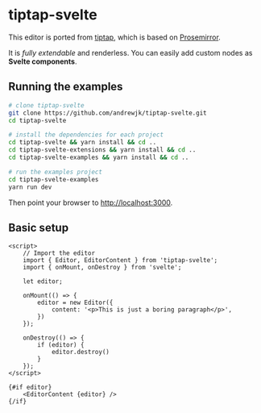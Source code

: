 # tiptap-svelte

This editor is ported from [tiptap](https://tiptap.scrumpy.io), which is based on [Prosemirror](https://prosemirror.net).

It is *fully extendable* and renderless. You can easily add custom nodes as __Svelte components__.

## Running the examples

```bash
# clone tiptap-svelte
git clone https://github.com/andrewjk/tiptap-svelte.git
cd tiptap-svelte

# install the dependencies for each project
cd tiptap-svelte && yarn install && cd ..
cd tiptap-svelte-extensions && yarn install && cd ..
cd tiptap-svelte-examples && yarn install && cd ..

# run the examples project
cd tiptap-svelte-examples
yarn run dev
```

Then point your browser to [http://localhost:3000](http://localhost:3000).

## Basic setup

```
<script>
    // Import the editor
    import { Editor, EditorContent } from 'tiptap-svelte';
    import { onMount, onDestroy } from 'svelte';

    let editor;

    onMount(() => {
        editor = new Editor({
            content: '<p>This is just a boring paragraph</p>',
        })
    });

    onDestroy(() => {
        if (editor) {
            editor.destroy()
        }
    });
</script>

{#if editor}
    <EditorContent {editor} />
{/if}
```
